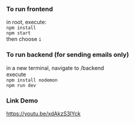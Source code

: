 ### To run frontend
in root, execute: <br />
`npm install`<br />
`npm start`<br />
then choose `i`<br />

### To run backend (for sending emails only)
in a new terminal, navigate to /backend<br />
execute<br />
`npm install nodemon`<br />
`npm run dev`<br />

### Link Demo
https://youtu.be/xdAkzS3IYck